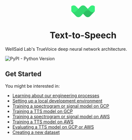 <p align="center"><img width="15%" src="mark.svg" /></p>

<h1 align="center">Text-to-Speech</h3>

WellSaid Lab's TrueVoice deep neural network architecture.

![PyPI - Python Version](https://img.shields.io/badge/python-3.6-blue.svg)

## Get Started

You might be interested in:

- [Learning about our engineering processes](./docs/ENGINEERING_PROCESSES.md)
- [Setting up a local development environment](./docs/LOCAL_SETUP.md)
- [Training a spectrogram or signal model on GCP](./docs/TRAIN_MODEL_GCP.md)
- [Training a TTS model on GCP](./docs/TRAIN_TTS_MODEL_GCP.md)
- [Training a spectrogram or signal model on AWS](./docs/TRAIN_MODEL_AWS.md)
- [Training a TTS model on AWS](./docs/TRAIN_TTS_MODEL_AWS.md)
- [Evaluating a TTS model on GCP or AWS](./docs/EVALUATE_A_MODEL_GCP.md)
- [Creating a new dataset](./docs/PREPROCESSING_DATASETS.md)
